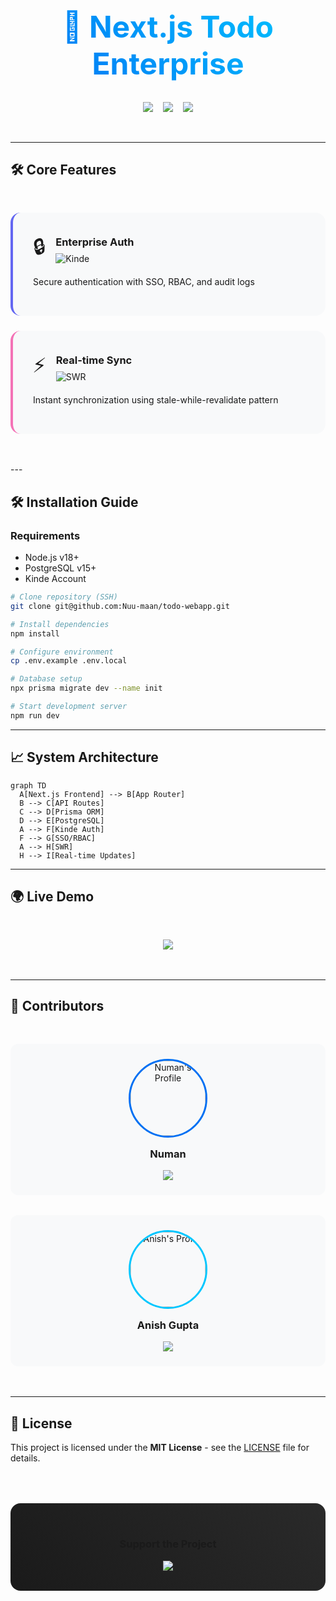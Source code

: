 
<div align="center">
  <h1 style="margin: 2rem 0; font-size: 3rem; background: linear-gradient(45deg, #0070f3, #00c7ff); -webkit-background-clip: text; -webkit-text-fill-color: transparent;">
    🚀 Next.js Todo Enterprise
  </h1>
  
  <div style="display: flex; gap: 1rem; justify-content: center; margin-bottom: 3rem">
    <img src="https://img.shields.io/github/stars/Nuu-maan/todo-webapp?style=for-the-badge&logo=starship&color=gold&labelColor=000">
    <img src="https://img.shields.io/github/repo-size/Nuu-maan/todo-webapp?style=for-the-badge&logo=github&color=blue&labelColor=000">
    <img src="https://img.shields.io/github/license/Nuu-maan/todo-webapp?style=for-the-badge&logo=open-source-initiative&color=green&labelColor=000">
  </div>
</div>

---

## 🛠 Core Features

<div style="display: grid; grid-template-columns: repeat(auto-fit, minmax(300px, 1fr)); gap: 1.5rem; margin: 3rem 0">
  <!-- Auth Card -->
  <div style="padding: 2rem; background: #f8f9fa; border-radius: 16px; border-left: 4px solid #6366f1">
    <div style="display: flex; align-items: center; gap: 1rem; margin-bottom: 1rem">
      <div style="font-size: 2rem">🔒</div>
      <div>
        <h3 style="margin: 0">Enterprise Auth</h3>
        <div style="display: flex; gap: 0.5rem; margin-top: 0.5rem">
          <img src="https://img.shields.io/badge/Kinde-Auth-6366f1?style=flat-square&logo=openid&logoColor=white" alt="Kinde">
        </div>
      </div>
    </div>
    <p>Secure authentication with SSO, RBAC, and audit logs</p>
  </div>

  <!-- Sync Card -->
  <div style="padding: 2rem; background: #f8f9fa; border-radius: 16px; border-left: 4px solid #f472b6">
    <div style="display: flex; align-items: center; gap: 1rem; margin-bottom: 1rem">
      <div style="font-size: 2rem">⚡</div>
      <div>
        <h3 style="margin: 0">Real-time Sync</h3>
        <div style="display: flex; gap: 0.5rem; margin-top: 0.5rem">
          <img src="https://img.shields.io/badge/SWR-000000?style=flat-square&logo=vercel&logoColor=white" alt="SWR">
        </div>
      </div>
    </div>
    <p>Instant synchronization using stale-while-revalidate pattern</p>
  </div>
</div>
---

## 🛠️ Installation Guide

### Requirements
- Node.js v18+
- PostgreSQL v15+
- Kinde Account

```bash
# Clone repository (SSH)
git clone git@github.com:Nuu-maan/todo-webapp.git

# Install dependencies
npm install

# Configure environment
cp .env.example .env.local

# Database setup
npx prisma migrate dev --name init

# Start development server
npm run dev
```

---

## 📈 System Architecture

```mermaid
graph TD
  A[Next.js Frontend] --> B[App Router]
  B --> C[API Routes]
  C --> D[Prisma ORM]
  D --> E[PostgreSQL]
  A --> F[Kinde Auth]
  F --> G[SSO/RBAC]
  A --> H[SWR]
  H --> I[Real-time Updates]
```

---

## 🌍 Live Demo

<div align="center" style="margin: 3rem 0">
  <a href="https://todo-webapp-demo.vercel.app">
    <img src="https://img.shields.io/badge/Explore_Live_Demo-FF6F00?style=for-the-badge&logo=vercel&logoColor=white">
  </a>
</div>

---

## 🤝 Contributors

<div style="display: grid; grid-template-columns: repeat(auto-fit, minmax(250px, 1fr)); gap: 2rem; margin: 3rem 0">
  <div style="text-align: center; padding: 1.5rem; background: #f8f9fa; border-radius: 12px; transition: transform 0.2s">
    <div style="margin: 0 auto; width: 120px; height: 120px; border-radius: 50%; overflow: hidden; border: 3px solid #0070f3">
      <img src="https://github.com/Nuu-maan.png" width="120" alt="Numan's Profile">
    </div>
    <h3 style="margin: 1rem 0">Numan</h3>
    <div style="display: flex; gap: 1rem; justify-content: center">
      <a href="https://github.com/Nuu-maan">
        <img src="https://img.shields.io/badge/Profile-181717?style=flat-square&logo=github">
      </a>
    </div>
  </div>

  <div style="text-align: center; padding: 1.5rem; background: #f8f9fa; border-radius: 12px; transition: transform 0.2s">
    <div style="margin: 0 auto; width: 120px; height: 120px; border-radius: 50%; overflow: hidden; border: 3px solid #00c7ff">
      <img src="https://github.com/anisvsc.png" width="120" alt="Anish's Profile">
    </div>
    <h3 style="margin: 1rem 0">Anish Gupta</h3>
    <div style="display: flex; gap: 1rem; justify-content: center">
      <a href="https://github.com/anisvsc">
        <img src="https://img.shields.io/badge/Profile-181717?style=flat-square&logo=github">
      </a>
    </div>
  </div>
</div>

---

## 📜 License

This project is licensed under the **MIT License** - see the [LICENSE](LICENSE) file for details.

<div align="center" style="margin-top: 4rem; padding: 2rem; background: linear-gradient(45deg, #1a1a1a, #2a2a2a); border-radius: 16px">
  <h3>Support the Project</h3>
  <a href="https://github.com/Nuu-maan/todo-webapp">
    <img src="https://img.shields.io/badge/🌟_Star_Repository-FFD700?style=for-the-badge&logo=github&logoColor=black">
  </a>
</div>
